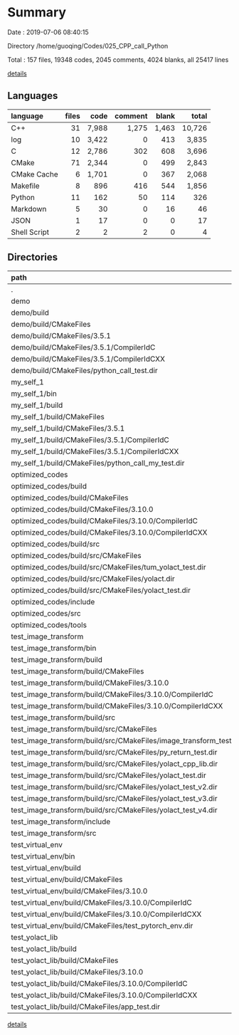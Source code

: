 # Summary

Date : 2019-07-06 08:40:15

Directory /home/guoqing/Codes/025_CPP_call_Python

Total : 157 files,  19348 codes, 2045 comments, 4024 blanks, all 25417 lines

[details](details.md)

## Languages
| language | files | code | comment | blank | total |
| :--- | ---: | ---: | ---: | ---: | ---: |
| C++ | 31 | 7,988 | 1,275 | 1,463 | 10,726 |
| log | 10 | 3,422 | 0 | 413 | 3,835 |
| C | 12 | 2,786 | 302 | 608 | 3,696 |
| CMake | 71 | 2,344 | 0 | 499 | 2,843 |
| CMake Cache | 6 | 1,701 | 0 | 367 | 2,068 |
| Makefile | 8 | 896 | 416 | 544 | 1,856 |
| Python | 11 | 162 | 50 | 114 | 326 |
| Markdown | 5 | 30 | 0 | 16 | 46 |
| JSON | 1 | 17 | 0 | 0 | 17 |
| Shell Script | 2 | 2 | 2 | 0 | 4 |

## Directories
| path | files | code | comment | blank | total |
| :--- | ---: | ---: | ---: | ---: | ---: |
| . | 157 | 19,348 | 2,045 | 4,024 | 25,417 |
| demo | 18 | 2,491 | 173 | 438 | 3,102 |
| demo/build | 16 | 2,328 | 150 | 428 | 2,906 |
| demo/build/CMakeFiles | 12 | 1,927 | 101 | 302 | 2,330 |
| demo/build/CMakeFiles/3.5.1 | 5 | 911 | 101 | 220 | 1,232 |
| demo/build/CMakeFiles/3.5.1/CompilerIdC | 1 | 402 | 49 | 94 | 545 |
| demo/build/CMakeFiles/3.5.1/CompilerIdCXX | 1 | 390 | 52 | 92 | 534 |
| demo/build/CMakeFiles/python_call_test.dir | 2 | 27 | 0 | 6 | 33 |
| my_self_1 | 19 | 2,658 | 210 | 524 | 3,392 |
| my_self_1/bin | 1 | 34 | 10 | 22 | 66 |
| my_self_1/build | 16 | 2,314 | 146 | 424 | 2,884 |
| my_self_1/build/CMakeFiles | 12 | 1,927 | 101 | 302 | 2,330 |
| my_self_1/build/CMakeFiles/3.5.1 | 5 | 911 | 101 | 220 | 1,232 |
| my_self_1/build/CMakeFiles/3.5.1/CompilerIdC | 1 | 402 | 49 | 94 | 545 |
| my_self_1/build/CMakeFiles/3.5.1/CompilerIdCXX | 1 | 390 | 52 | 92 | 534 |
| my_self_1/build/CMakeFiles/python_call_my_test.dir | 2 | 27 | 0 | 6 | 33 |
| optimized_codes | 34 | 3,708 | 400 | 796 | 4,904 |
| optimized_codes/build | 25 | 2,849 | 206 | 567 | 3,622 |
| optimized_codes/build/CMakeFiles | 11 | 2,133 | 104 | 331 | 2,568 |
| optimized_codes/build/CMakeFiles/3.10.0 | 5 | 1,002 | 104 | 236 | 1,342 |
| optimized_codes/build/CMakeFiles/3.10.0/CompilerIdC | 1 | 449 | 51 | 99 | 599 |
| optimized_codes/build/CMakeFiles/3.10.0/CompilerIdCXX | 1 | 427 | 53 | 97 | 577 |
| optimized_codes/build/src | 10 | 281 | 54 | 112 | 447 |
| optimized_codes/build/src/CMakeFiles | 8 | 110 | 0 | 24 | 134 |
| optimized_codes/build/src/CMakeFiles/tum_yolact_test.dir | 2 | 32 | 0 | 6 | 38 |
| optimized_codes/build/src/CMakeFiles/yolact.dir | 3 | 34 | 0 | 7 | 41 |
| optimized_codes/build/src/CMakeFiles/yolact_test.dir | 2 | 32 | 0 | 6 | 38 |
| optimized_codes/include | 1 | 79 | 57 | 36 | 172 |
| optimized_codes/src | 3 | 518 | 82 | 122 | 722 |
| optimized_codes/tools | 2 | 258 | 53 | 69 | 380 |
| test_image_transform | 45 | 4,841 | 885 | 1,203 | 6,929 |
| test_image_transform/bin | 3 | 18 | 9 | 28 | 55 |
| test_image_transform/build | 32 | 3,156 | 246 | 655 | 4,057 |
| test_image_transform/build/CMakeFiles | 11 | 2,212 | 104 | 331 | 2,647 |
| test_image_transform/build/CMakeFiles/3.10.0 | 5 | 1,002 | 104 | 236 | 1,342 |
| test_image_transform/build/CMakeFiles/3.10.0/CompilerIdC | 1 | 449 | 51 | 99 | 599 |
| test_image_transform/build/CMakeFiles/3.10.0/CompilerIdCXX | 1 | 427 | 53 | 97 | 577 |
| test_image_transform/build/src | 18 | 497 | 78 | 188 | 763 |
| test_image_transform/build/src/CMakeFiles | 16 | 218 | 0 | 48 | 266 |
| test_image_transform/build/src/CMakeFiles/image_transform_test.dir | 2 | 29 | 0 | 6 | 35 |
| test_image_transform/build/src/CMakeFiles/py_return_test.dir | 2 | 29 | 0 | 6 | 35 |
| test_image_transform/build/src/CMakeFiles/yolact_cpp_lib.dir | 3 | 32 | 0 | 7 | 39 |
| test_image_transform/build/src/CMakeFiles/yolact_test.dir | 2 | 29 | 0 | 6 | 35 |
| test_image_transform/build/src/CMakeFiles/yolact_test_v2.dir | 2 | 29 | 0 | 6 | 35 |
| test_image_transform/build/src/CMakeFiles/yolact_test_v3.dir | 2 | 29 | 0 | 6 | 35 |
| test_image_transform/build/src/CMakeFiles/yolact_test_v4.dir | 2 | 29 | 0 | 6 | 35 |
| test_image_transform/include | 1 | 27 | 6 | 9 | 42 |
| test_image_transform/src | 8 | 1,624 | 624 | 502 | 2,750 |
| test_virtual_env | 22 | 2,947 | 216 | 579 | 3,742 |
| test_virtual_env/bin | 2 | 40 | 11 | 26 | 77 |
| test_virtual_env/build | 16 | 2,479 | 147 | 455 | 3,081 |
| test_virtual_env/build/CMakeFiles | 13 | 2,066 | 104 | 332 | 2,502 |
| test_virtual_env/build/CMakeFiles/3.10.0 | 5 | 1,002 | 104 | 236 | 1,342 |
| test_virtual_env/build/CMakeFiles/3.10.0/CompilerIdC | 1 | 449 | 51 | 99 | 599 |
| test_virtual_env/build/CMakeFiles/3.10.0/CompilerIdCXX | 1 | 427 | 53 | 97 | 577 |
| test_virtual_env/build/CMakeFiles/test_pytorch_env.dir | 2 | 27 | 0 | 6 | 33 |
| test_yolact_lib | 18 | 2,702 | 161 | 484 | 3,347 |
| test_yolact_lib/build | 16 | 2,651 | 147 | 461 | 3,259 |
| test_yolact_lib/build/CMakeFiles | 13 | 2,234 | 104 | 337 | 2,675 |
| test_yolact_lib/build/CMakeFiles/3.10.0 | 5 | 1,002 | 104 | 236 | 1,342 |
| test_yolact_lib/build/CMakeFiles/3.10.0/CompilerIdC | 1 | 449 | 51 | 99 | 599 |
| test_yolact_lib/build/CMakeFiles/3.10.0/CompilerIdCXX | 1 | 427 | 53 | 97 | 577 |
| test_yolact_lib/build/CMakeFiles/app_test.dir | 2 | 30 | 0 | 6 | 36 |

[details](details.md)
